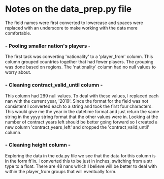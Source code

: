 # Notes on the data_prep.py file

The field names were first converted to lowercase and spaces were replaced with an underscore to make working with the data more comfortable.


### - Pooling smaller nation's players -
The first task was converting 'nationality' to a 'player_from' column. This column grouped countries together that had fewer players. The grouping was done based on regions. The 'nationality' column had no null values to worry about.

### - Cleaning contract_valid_until column -
This column had 289 null values. To deal with these values, I replaced each nan with the current year, '2019'. Since the format for the field was not consistent I converted each to a string and took the first four characters. This would give me the year in the datetime format and just return the same string in the yyyy string format that the other values were in. Looking at the number of contract years left should be better going forward so I created a new column 'contract_years_left' and dropped the 'contract_valid_until' column.

### - Cleaning height column - 
Exploring the data in the eda.py file we see that the data for this column is in the form ft'in. I converted this to be just in inches, switching from a str type to a float. There are 48 nans which I believe will be better to deal with within the player_from groups that will eventually form. 